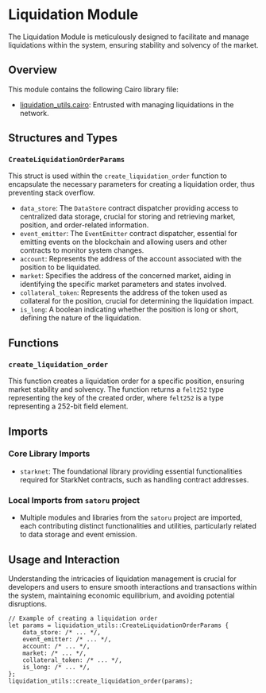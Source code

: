 # Liquidation Module

The Liquidation Module is meticulously designed to facilitate and manage liquidations within the system, ensuring stability and solvency of the market.

## Overview

This module contains the following Cairo library file:
- [liquidation_utils.cairo](https://github.com/keep-starknet-strange/satoru/blob/main/src/liquidation/liquidation_utils.cairo): Entrusted with managing liquidations in the network.

## Structures and Types

### `CreateLiquidationOrderParams`

This struct is used within the `create_liquidation_order` function to encapsulate the necessary parameters for creating a liquidation order, thus preventing stack overflow.

- `data_store`: The `DataStore` contract dispatcher providing access to centralized data storage, crucial for storing and retrieving market, position, and order-related information.
- `event_emitter`: The `EventEmitter` contract dispatcher, essential for emitting events on the blockchain and allowing users and other contracts to monitor system changes.
- `account`: Represents the address of the account associated with the position to be liquidated.
- `market`: Specifies the address of the concerned market, aiding in identifying the specific market parameters and states involved.
- `collateral_token`: Represents the address of the token used as collateral for the position, crucial for determining the liquidation impact.
- `is_long`: A boolean indicating whether the position is long or short, defining the nature of the liquidation.

## Functions

### `create_liquidation_order`

This function creates a liquidation order for a specific position, ensuring market stability and solvency. The function returns a `felt252` type representing the key of the created order, where `felt252` is a type representing a 252-bit field element.

## Imports

### Core Library Imports
- `starknet`: The foundational library providing essential functionalities required for StarkNet contracts, such as handling contract addresses.

### Local Imports from `satoru` project
- Multiple modules and libraries from the `satoru` project are imported, each contributing distinct functionalities and utilities, particularly related to data storage and event emission.

## Usage and Interaction

Understanding the intricacies of liquidation management is crucial for developers and users to ensure smooth interactions and transactions within the system, maintaining economic equilibrium, and avoiding potential disruptions.

```cairo
// Example of creating a liquidation order
let params = liquidation_utils::CreateLiquidationOrderParams {
    data_store: /* ... */,
    event_emitter: /* ... */,
    account: /* ... */,
    market: /* ... */,
    collateral_token: /* ... */,
    is_long: /* ... */,
};
liquidation_utils::create_liquidation_order(params);
